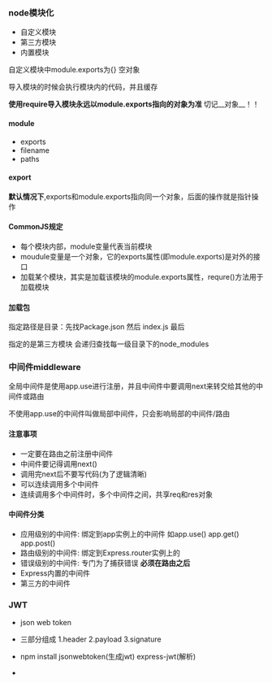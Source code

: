 

### node模块化

- 自定义模块
- 第三方模块
- 内置模块

自定义模块中module.exports为{} 空对象

导入模块的时候会执行模块内的代码，并且缓存

__使用require导入模块永远以module.exports指向的对象为准__    切记__对象__！！

#### module

- exports
- filename
- paths

#### export

__默认情况下__,exports和module.exports指向同一个对象，后面的操作就是指针操作

#### CommonJS规定

- 每个模块内部，module变量代表当前模块
- moudule变量是一个对象，它的exports属性(即module.exports)是对外的接口
- 加载某个模块，其实是加载该模块的module.exports属性，requre()方法用于加载模块

#### 加载包

指定路径是目录：先找Package.json 然后 index.js 最后

指定的是第三方模块 会递归查找每一级目录下的node_modules

### 中间件middleware

全局中间件是使用app.use进行注册，并且中间件中要调用next来转交给其他的中间件或路由

不使用app.use的中间件叫做局部中间件，只会影响局部的中间件/路由

#### 注意事项

- 一定要在路由之前注册中间件
- 中间件要记得调用next()
- 调用完next后不要写代码(为了逻辑清晰)
- 可以连续调用多个中间件
- 连续调用多个中间件时，多个中间件之间，共享req和res对象

#### 中间件分类

- 应用级别的中间件: 绑定到app实例上的中间件 如app.use() app.get() app.post()
- 路由级别的中间件: 绑定到Express.router实例上的
- 错误级别的中间件: 专门为了捕获错误 **必须在路由之后**
- Express内置的中间件
- 第三方的中间件

### JWT

- json web token 

- 三部分组成  1.header 2.payload 3.signature

- npm install jsonwebtoken(生成jwt) express-jwt(解析)
- 
